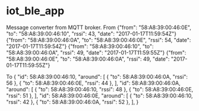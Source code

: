 # iot_ble_app

Message converter from MQTT broker.
From
{"from": "58:A8:39:00:46:0E", "to": "58:A8:39:00:46:10", "rssi": 43, "date": "2017-01-17T11:59:54Z"}
{"from": "58:A8:39:00:46:0A", "to": "58:A8:39:00:46:0E", "rssi": 54, "date": "2017-01-17T11:59:54Z"}
{"from": "58:A8:39:00:46:10", "to": "58:A8:39:00:46:0A", "rssi": 49, "date": "2017-01-17T11:59:55Z"}
{"from": "58:A8:39:00:46:0E", "to": "58:A8:39:00:46:0A", "rssi": 49, "date": "2017-01-17T11:59:55Z"}

To
{
    "id": 58:A8:39:00:46:10,
    "around": [
        {
        "to": 58:A8:39:00:46:0A,
        "rssi": 56
        },
        {
        "to": 58:A8:39:00:46:0E,
        "rssi": 44
        },
    ],
    "id": 58:A8:39:00:46:0A,
    "around": [
        {
        "to": 58:A8:39:00:46:10,
        "rssi": 48
        },
        {
        "to": 58:A8:39:00:46:0E,
        "rssi": 51
        },
    ],
    "id": 58:A8:39:00:46:0E,
    "around": [
        {
        "to": 58:A8:39:00:46:10,
        "rssi": 42
        },
        {
        "to": 58:A8:39:00:46:0A,
        "rssi": 52
        },
    ],
} 